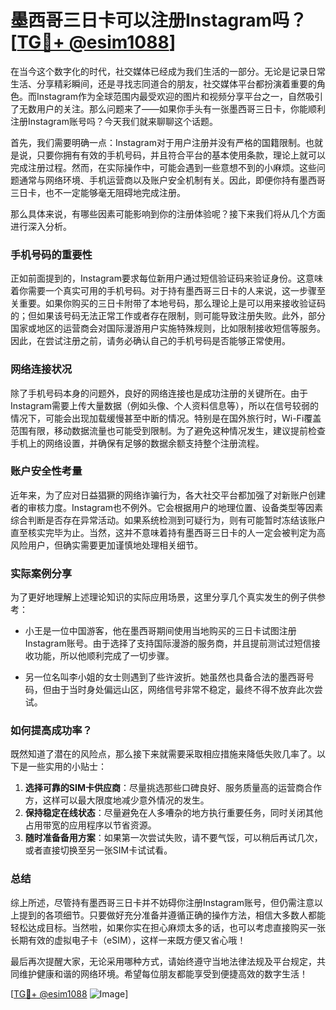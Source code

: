 # 墨西哥三日卡可以注册Instagram吗？[[TG💪+ @esim1088](https://t.me/s/esim1088)]

在当今这个数字化的时代，社交媒体已经成为我们生活的一部分。无论是记录日常生活、分享精彩瞬间，还是寻找志同道合的朋友，社交媒体平台都扮演着重要的角色。而Instagram作为全球范围内最受欢迎的图片和视频分享平台之一，自然吸引了无数用户的关注。那么问题来了——如果你手头有一张墨西哥三日卡，你能顺利注册Instagram账号吗？今天我们就来聊聊这个话题。

首先，我们需要明确一点：Instagram对于用户注册并没有严格的国籍限制。也就是说，只要你拥有有效的手机号码，并且符合平台的基本使用条款，理论上就可以完成注册过程。然而，在实际操作中，可能会遇到一些意想不到的小麻烦。这些问题通常与网络环境、手机运营商以及账户安全机制有关。因此，即便你持有墨西哥三日卡，也不一定能够毫无阻碍地完成注册。

那么具体来说，有哪些因素可能影响到你的注册体验呢？接下来我们将从几个方面进行深入分析。

### 手机号码的重要性

正如前面提到的，Instagram要求每位新用户通过短信验证码来验证身份。这意味着你需要一个真实可用的手机号码。对于持有墨西哥三日卡的人来说，这一步骤至关重要。如果你购买的三日卡附带了本地号码，那么理论上是可以用来接收验证码的；但如果该号码无法正常工作或者存在限制，则可能导致注册失败。此外，部分国家或地区的运营商会对国际漫游用户实施特殊规则，比如限制接收短信等服务。因此，在尝试注册之前，请务必确认自己的手机号码是否能够正常使用。

### 网络连接状况

除了手机号码本身的问题外，良好的网络连接也是成功注册的关键所在。由于Instagram需要上传大量数据（例如头像、个人资料信息等），所以在信号较弱的情况下，可能会出现加载缓慢甚至中断的情况。特别是在国外旅行时，Wi-Fi覆盖范围有限，移动数据流量也可能受到限制。为了避免这种情况发生，建议提前检查手机上的网络设置，并确保有足够的数据余额支持整个注册流程。

### 账户安全性考量

近年来，为了应对日益猖獗的网络诈骗行为，各大社交平台都加强了对新账户创建者的审核力度。Instagram也不例外。它会根据用户的地理位置、设备类型等因素综合判断是否存在异常活动。如果系统检测到可疑行为，则有可能暂时冻结该账户直至核实完毕为止。当然，这并不意味着持有墨西哥三日卡的人一定会被判定为高风险用户，但确实需要更加谨慎地处理相关细节。

### 实际案例分享

为了更好地理解上述理论知识的实际应用场景，这里分享几个真实发生的例子供参考：

- 小王是一位中国游客，他在墨西哥期间使用当地购买的三日卡试图注册Instagram账号。由于选择了支持国际漫游的服务商，并且提前测试过短信接收功能，所以他顺利完成了一切步骤。
  
- 另一位名叫李小姐的女士则遇到了些许波折。她虽然也具备合法的墨西哥号码，但由于当时身处偏远山区，网络信号非常不稳定，最终不得不放弃此次尝试。

### 如何提高成功率？

既然知道了潜在的风险点，那么接下来就需要采取相应措施来降低失败几率了。以下是一些实用的小贴士：

1. **选择可靠的SIM卡供应商**：尽量挑选那些口碑良好、服务质量高的运营商合作方，这样可以最大限度地减少意外情况的发生。
2. **保持稳定在线状态**：尽量避免在人多嘈杂的地方执行重要任务，同时关闭其他占用带宽的应用程序以节省资源。
3. **随时准备备用方案**：如果第一次尝试失败，请不要气馁，可以稍后再试几次，或者直接切换至另一张SIM卡试试看。

### 总结

综上所述，尽管持有墨西哥三日卡并不妨碍你注册Instagram账号，但仍需注意以上提到的各项细节。只要做好充分准备并遵循正确的操作方法，相信大多数人都能轻松达成目标。当然啦，如果你实在担心麻烦太多的话，也可以考虑直接购买一张长期有效的虚拟电子卡（eSIM），这样一来既方便又省心哦！

最后再次提醒大家，无论采用哪种方式，请始终遵守当地法律法规及平台规定，共同维护健康和谐的网络环境。希望每位朋友都能享受到便捷高效的数字生活！

[[TG💪+ @esim1088](https://t.me/s/esim1088) ![Image](https://i.postimg.cc/4NQfJmqS/Snipaste-2025-05-13-00-14-12.png)]